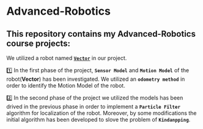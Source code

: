 # Advanced-Robotics

 ## This repository contains my **Advanced-Robotics** course projects:

We utilized a robot named [**`Vector`**](https://www.amazon.com/Vector-Robot-Anki-Hangs-Helps/dp/B07G3ZNK4Y) in our project.

:one: In the first phase of the project,  **`Sensor Model`** and  **`Motion Model`** of the robot(**Vector**) has been investigated. We utilized an **`odometry method`** in order to identify the Motion Model of the robot. 

 :two: In the second phase of the project we utilized the models has been drived in the previous phase in order to implement a **`Particle Filter`** algorithm for localization of the robot. Moreover, by some modifications the initial algorithm has been developed to slove the problem of **`Kindanpping`**.




